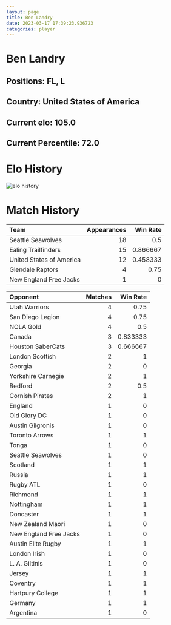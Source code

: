 ```yaml
---  
layout: page  
title: Ben Landry  
date: 2023-03-17 17:39:23.936723  
categories: player  
---
```

# Ben Landry

## Positions: FL, L

## Country: United States of America

## Current elo: 105.0

## Current Percentile: 72.0

# Elo History


![elo history](history_BenLandry.png)
# Match History


| Team                     |   Appearances |   Win Rate |
|:-------------------------|--------------:|-----------:|
| Seattle Seawolves        |            18 |   0.5      |
| Ealing Trailfinders      |            15 |   0.866667 |
| United States of America |            12 |   0.458333 |
| Glendale Raptors         |             4 |   0.75     |
| New England Free Jacks   |             1 |   0        |

| Opponent               |   Matches |   Win Rate |
|:-----------------------|----------:|-----------:|
| Utah Warriors          |         4 |   0.75     |
| San Diego Legion       |         4 |   0.75     |
| NOLA Gold              |         4 |   0.5      |
| Canada                 |         3 |   0.833333 |
| Houston SaberCats      |         3 |   0.666667 |
| London Scottish        |         2 |   1        |
| Georgia                |         2 |   0        |
| Yorkshire Carnegie     |         2 |   1        |
| Bedford                |         2 |   0.5      |
| Cornish Pirates        |         2 |   1        |
| England                |         1 |   0        |
| Old Glory DC           |         1 |   0        |
| Austin Gilgronis       |         1 |   0        |
| Toronto Arrows         |         1 |   1        |
| Tonga                  |         1 |   0        |
| Seattle Seawolves      |         1 |   0        |
| Scotland               |         1 |   1        |
| Russia                 |         1 |   1        |
| Rugby ATL              |         1 |   0        |
| Richmond               |         1 |   1        |
| Nottingham             |         1 |   1        |
| Doncaster              |         1 |   1        |
| New Zealand Maori      |         1 |   0        |
| New England Free Jacks |         1 |   0        |
| Austin Elite Rugby     |         1 |   1        |
| London Irish           |         1 |   0        |
| L. A. Giltinis         |         1 |   0        |
| Jersey                 |         1 |   1        |
| Coventry               |         1 |   1        |
| Hartpury College       |         1 |   1        |
| Germany                |         1 |   1        |
| Argentina              |         1 |   0        |